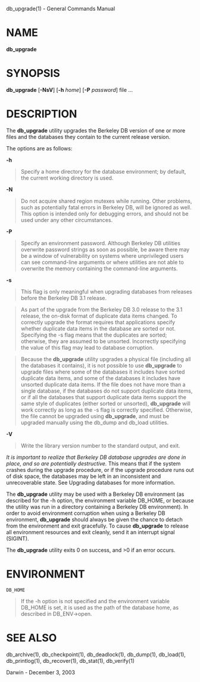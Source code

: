db\_upgrade(1) - General Commands Manual

# NAME

**db\_upgrade**

# SYNOPSIS

**db\_upgrade**
\[**-NsV**]
\[**-h**&nbsp;*home*]
\[**-P**&nbsp;*password*]
file ...

# DESCRIPTION

The
**db\_upgrade**
utility upgrades the Berkeley DB version of one or more files and the databases they contain to the current release version.

The options are as follows:

**-h**

> Specify a home directory for the database environment; by default, the current working directory is used.

**-N**

> Do not acquire shared region mutexes while running. Other problems, such as potentially fatal errors in Berkeley DB, will be ignored as well. This option is intended only for debugging errors, and should not be used under any other circumstances.

**-P**

> Specify an environment password. Although Berkeley DB utilities overwrite password strings as soon as possible, be aware there may be a window of vulnerability on systems where unprivileged users can see command-line arguments or where utilities are not able to overwrite the memory containing the command-line arguments.

**-s**

> This flag is only meaningful when upgrading databases from releases before the Berkeley DB 3.1 release.

> As part of the upgrade from the Berkeley DB 3.0 release to the 3.1 release, the on-disk format of duplicate data items changed. To correctly upgrade the format requires that applications specify whether duplicate data items in the database are sorted or not. Specifying the -s flag means that the duplicates are sorted; otherwise, they are assumed to be unsorted. Incorrectly specifying the value of this flag may lead to database corruption.

> Because the
> **db\_upgrade**
> utility upgrades a physical file (including all the databases it contains), it is not possible to use
> **db\_upgrade**
> to upgrade files where some of the databases it includes have sorted duplicate data items, and some of the databases it includes have unsorted duplicate data items. If the file does not have more than a single database, if the databases do not support duplicate data items, or if all the databases that support duplicate data items support the same style of duplicates (either sorted or unsorted),
> **db\_upgrade**
> will work correctly as long as the -s flag is correctly specified. Otherwise, the file cannot be upgraded using
> **db\_upgrade**,
> and must be upgraded manually using the db\_dump and db\_load utilities.

**-V**

> Write the library version number to the standard output, and exit.

*It is important to realize that Berkeley DB database upgrades are done in place, and so are potentially destructive.*
This means that if the system crashes during the upgrade procedure, or if the upgrade procedure runs out of disk space, the databases may be left in an inconsistent and unrecoverable state. See Upgrading databases for more information.

The
**db\_upgrade**
utility may be used with a Berkeley DB environment (as described for the -h option, the environment variable DB\_HOME, or because the utility was run in a directory containing a Berkeley DB environment). In order to avoid environment corruption when using a Berkeley DB environment,
**db\_upgrade**
should always be given the chance to detach from the environment and exit gracefully. To cause
**db\_upgrade**
to release all environment resources and exit cleanly, send it an interrupt signal (SIGINT).

The
**db\_upgrade**
utility exits 0 on success, and &gt;0 if an error occurs.

# ENVIRONMENT

`DB_HOME`

> If the -h option is not specified and the environment variable DB\_HOME is set, it is used as the path of the database home, as described in DB\_ENV-&gt;open.

# SEE ALSO

db\_archive(1),
db\_checkpoint(1),
db\_deadlock(1),
db\_dump(1),
db\_load(1),
db\_printlog(1),
db\_recover(1),
db\_stat(1),
db\_verify(1)

Darwin - December 3, 2003
